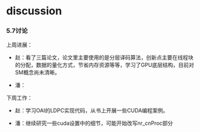 # discussion

### **5.7讨论**

上周进展：

- 赵：看了三篇论文，论文里主要使用的是分层译码算法，创新点主要在线程块的分配，数据的量化方式，节省内存资源等等，学习了GPU底层结构，目前对SM概念尚未清晰。

- 潘：

下周工作：

- 赵：学习OAI的LDPC实现代码，从书上开展一些CUDA编程案例。

- 潘：继续研究一些cuda设置中的细节，可能开始改写nr_cnProc部分
